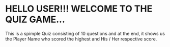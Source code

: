 # HELLO USER!!! WELCOME TO THE QUIZ GAME...

This is a spimple Quiz consisting of 10 questions and at the end,
it shows us the Player Name who scored the highest and His / Her respective score. 

